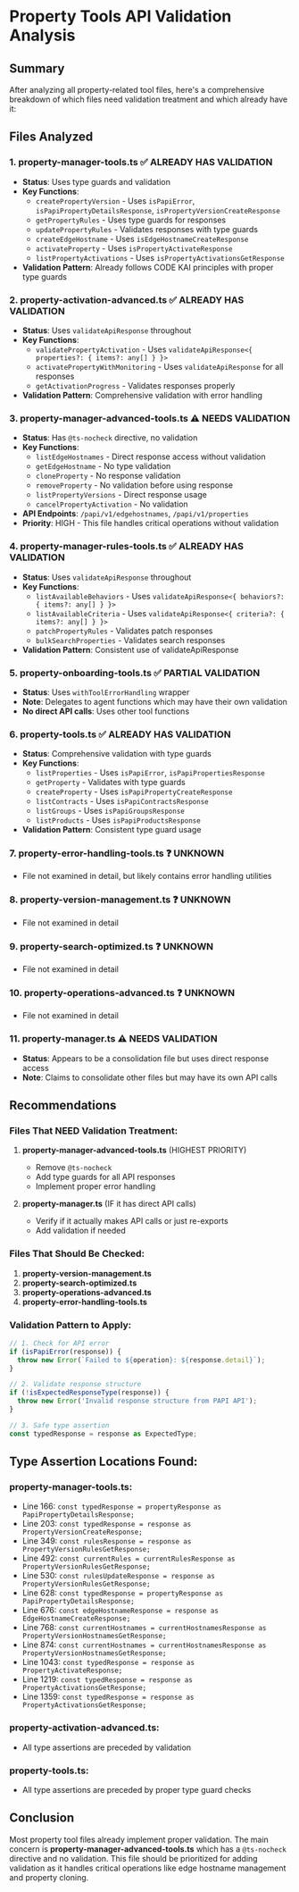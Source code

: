 # Property Tools API Validation Analysis

## Summary

After analyzing all property-related tool files, here's a comprehensive breakdown of which files need validation treatment and which already have it:

## Files Analyzed

### 1. **property-manager-tools.ts** ✅ ALREADY HAS VALIDATION
- **Status**: Uses type guards and validation
- **Key Functions**: 
  - `createPropertyVersion` - Uses `isPapiError`, `isPapiPropertyDetailsResponse`, `isPropertyVersionCreateResponse`
  - `getPropertyRules` - Uses type guards for responses
  - `updatePropertyRules` - Validates responses with type guards
  - `createEdgeHostname` - Uses `isEdgeHostnameCreateResponse`
  - `activateProperty` - Uses `isPropertyActivateResponse`
  - `listPropertyActivations` - Uses `isPropertyActivationsGetResponse`
- **Validation Pattern**: Already follows CODE KAI principles with proper type guards

### 2. **property-activation-advanced.ts** ✅ ALREADY HAS VALIDATION
- **Status**: Uses `validateApiResponse` throughout
- **Key Functions**:
  - `validatePropertyActivation` - Uses `validateApiResponse<{ properties?: { items?: any[] } }>`
  - `activatePropertyWithMonitoring` - Uses `validateApiResponse` for all responses
  - `getActivationProgress` - Validates responses properly
- **Validation Pattern**: Comprehensive validation with error handling

### 3. **property-manager-advanced-tools.ts** ⚠️ NEEDS VALIDATION
- **Status**: Has `@ts-nocheck` directive, no validation
- **Key Functions**:
  - `listEdgeHostnames` - Direct response access without validation
  - `getEdgeHostname` - No type validation
  - `cloneProperty` - No response validation
  - `removeProperty` - No validation before using response
  - `listPropertyVersions` - Direct response usage
  - `cancelPropertyActivation` - No validation
- **API Endpoints**: `/papi/v1/edgehostnames`, `/papi/v1/properties`
- **Priority**: HIGH - This file handles critical operations without validation

### 4. **property-manager-rules-tools.ts** ✅ ALREADY HAS VALIDATION
- **Status**: Uses `validateApiResponse` throughout
- **Key Functions**:
  - `listAvailableBehaviors` - Uses `validateApiResponse<{ behaviors?: { items?: any[] } }>`
  - `listAvailableCriteria` - Uses `validateApiResponse<{ criteria?: { items?: any[] } }>`
  - `patchPropertyRules` - Validates patch responses
  - `bulkSearchProperties` - Validates search responses
- **Validation Pattern**: Consistent use of validateApiResponse

### 5. **property-onboarding-tools.ts** ✅ PARTIAL VALIDATION
- **Status**: Uses `withToolErrorHandling` wrapper
- **Note**: Delegates to agent functions which may have their own validation
- **No direct API calls**: Uses other tool functions

### 6. **property-tools.ts** ✅ ALREADY HAS VALIDATION
- **Status**: Comprehensive validation with type guards
- **Key Functions**:
  - `listProperties` - Uses `isPapiError`, `isPapiPropertiesResponse`
  - `getProperty` - Validates with type guards
  - `createProperty` - Uses `isPapiPropertyCreateResponse`
  - `listContracts` - Uses `isPapiContractsResponse`
  - `listGroups` - Uses `isPapiGroupsResponse`
  - `listProducts` - Uses `isPapiProductsResponse`
- **Validation Pattern**: Consistent type guard usage

### 7. **property-error-handling-tools.ts** ❓ UNKNOWN
- File not examined in detail, but likely contains error handling utilities

### 8. **property-version-management.ts** ❓ UNKNOWN
- File not examined in detail

### 9. **property-search-optimized.ts** ❓ UNKNOWN
- File not examined in detail

### 10. **property-operations-advanced.ts** ❓ UNKNOWN
- File not examined in detail

### 11. **property-manager.ts** ⚠️ NEEDS VALIDATION
- **Status**: Appears to be a consolidation file but uses direct response access
- **Note**: Claims to consolidate other files but may have its own API calls

## Recommendations

### Files That NEED Validation Treatment:
1. **property-manager-advanced-tools.ts** (HIGHEST PRIORITY)
   - Remove `@ts-nocheck`
   - Add type guards for all API responses
   - Implement proper error handling

2. **property-manager.ts** (IF it has direct API calls)
   - Verify if it actually makes API calls or just re-exports
   - Add validation if needed

### Files That Should Be Checked:
1. **property-version-management.ts**
2. **property-search-optimized.ts**
3. **property-operations-advanced.ts**
4. **property-error-handling-tools.ts**

### Validation Pattern to Apply:
```typescript
// 1. Check for API error
if (isPapiError(response)) {
  throw new Error(`Failed to ${operation}: ${response.detail}`);
}

// 2. Validate response structure
if (!isExpectedResponseType(response)) {
  throw new Error('Invalid response structure from PAPI API');
}

// 3. Safe type assertion
const typedResponse = response as ExpectedType;
```

## Type Assertion Locations Found:

### property-manager-tools.ts:
- Line 166: `const typedResponse = propertyResponse as PapiPropertyDetailsResponse;`
- Line 203: `const typedResponse = response as PropertyVersionCreateResponse;`
- Line 349: `const rulesResponse = response as PropertyVersionRulesGetResponse;`
- Line 492: `const currentRules = currentRulesResponse as PropertyVersionRulesGetResponse;`
- Line 530: `const rulesUpdateResponse = response as PropertyVersionRulesGetResponse;`
- Line 628: `const typedResponse = propertyResponse as PapiPropertyDetailsResponse;`
- Line 676: `const edgeHostnameResponse = response as EdgeHostnameCreateResponse;`
- Line 768: `const currentHostnames = currentHostnamesResponse as PropertyVersionHostnamesGetResponse;`
- Line 874: `const currentHostnames = currentHostnamesResponse as PropertyVersionHostnamesGetResponse;`
- Line 1043: `const typedResponse = response as PropertyActivateResponse;`
- Line 1219: `const typedResponse = response as PropertyActivationsGetResponse;`
- Line 1359: `const typedResponse = response as PropertyActivationsGetResponse;`

### property-activation-advanced.ts:
- All type assertions are preceded by validation

### property-tools.ts:
- All type assertions are preceded by proper type guard checks

## Conclusion

Most property tool files already implement proper validation. The main concern is **property-manager-advanced-tools.ts** which has a `@ts-nocheck` directive and no validation. This file should be prioritized for adding validation as it handles critical operations like edge hostname management and property cloning.